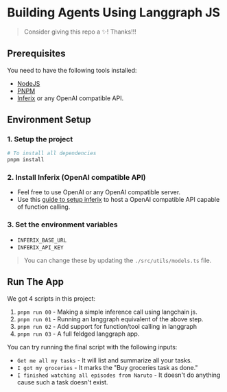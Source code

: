 # Building Agents Using Langgraph JS

> Consider giving this repo a ✨! Thanks!!!

## Prerequisites

You need to have the following tools installed:

- [NodeJS](https://nodejs.org/en/download/package-manager)
- [PNPM](https://pnpm.io/installation)
- [Inferix](https://github.com/YourTechBud/inferix) or any OpenAI compatible API.

## Environment Setup

### 1. Setup the project

```bash
# To install all dependencies
pnpm install
```

### 2. Install Inferix (OpenAI compatible API)

- Feel free to use OpenAI or any OpenAI compatible server. 
- Use this [guide to setup inferix](https://github.com/YourTechBud/inferix) to host a OpenAI compatible API capable of function calling.

### 3. Set the environment variables

- `INFERIX_BASE_URL`
- `INFERIX_API_KEY`

> You can change these by updating the `./src/utils/models.ts` file.

## Run The App

We got 4 scripts in this project:
1. `pnpm run 00` - Making a simple inference call using langchain js.
2. `pnpm run 01` - Running an langgraph equivalent of the above step.
3. `pnpm run 02` - Add support for function/tool calling in langgraph
3. `pnpm run 03` - A full feldged langgraph app.

You can try running the final script with the following inputs:
- `Get me all my tasks` - It will list and summarize all your tasks.
- `I got my groceries` - It marks the "Buy groceries task as done."
- `I finished watching all episodes from Naruto` - It doesn't do anything cause such a task doesn't exist.